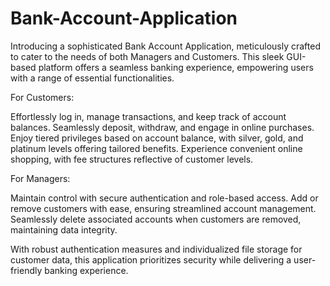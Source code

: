 # Bank-Account-Application
Introducing a sophisticated Bank Account Application, meticulously crafted to cater to the needs of both Managers and Customers. This sleek GUI-based platform offers a seamless banking experience, empowering users with a range of essential functionalities.

For Customers:

Effortlessly log in, manage transactions, and keep track of account balances.
Seamlessly deposit, withdraw, and engage in online purchases.
Enjoy tiered privileges based on account balance, with silver, gold, and platinum levels offering tailored benefits.
Experience convenient online shopping, with fee structures reflective of customer levels.

For Managers:

Maintain control with secure authentication and role-based access.
Add or remove customers with ease, ensuring streamlined account management.
Seamlessly delete associated accounts when customers are removed, maintaining data integrity.

With robust authentication measures and individualized file storage for customer data, this application prioritizes security while delivering a user-friendly banking experience. 
